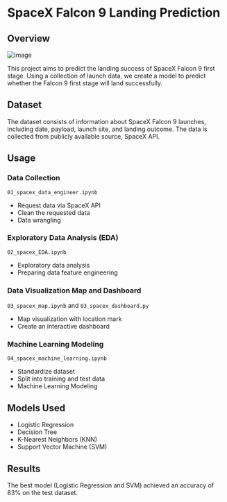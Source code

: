 # SpaceX Falcon 9 Landing Prediction
## Overview
![image](https://github.com/almosenja/spacex-landing-prediction/assets/94098493/c90745e2-c359-451c-ad24-7809c13e0f78)

This project aims to predict the landing success of SpaceX Falcon 9 first stage. Using a collection of launch data, we create a model to predict whether the Falcon 9 first stage will land successfully.

## Dataset
The dataset consists of information about SpaceX Falcon 9 launches, including date, payload, launch site, and landing outcome. The data is collected from publicly available source, SpaceX API.

## Usage
### Data Collection
`01_spacex_data_engineer.ipynb`
- Request data via SpaceX API
- Clean the requested data
- Data wrangling

### Exploratory Data Analysis (EDA)
`02_spacex_EDA.ipynb`
- Exploratory data analysis
- Preparing data feature engineering

### Data Visualization Map and Dashboard
`03_spacex_map.ipynb` and `03_spacex_dashboard.py`
- Map visualization with location mark
- Create an interactive dashboard

### Machine Learning Modeling
`04_spacex_machine_learning.ipynb`

- Standardize dataset
- Split into training and test data
- Machine Learning Modeling

## Models Used
- Logistic Regression
- Decision Tree
- K-Nearest Neighbors (KNN)
- Support Vector Machine (SVM)

## Results
The best model (Logistic Regression and SVM) achieved an accuracy of 83% on the test dataset. 
